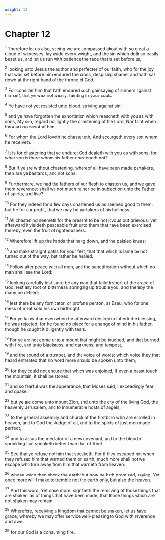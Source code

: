 ```yaml
---
weight: 12
---
```


# Chapter 12

<sup>1</sup> Therefore let us also, seeing we are compassed about with so great a cloud of witnesses, lay aside every weight, and the sin which doth so easily beset us, and let us run with patience the race that is set before us, 

<sup>2</sup> looking unto Jesus the author and perfecter of our faith, who for the joy that was set before him endured the cross, despising shame, and hath sat down at the right hand of the throne of God. 

<sup>3</sup> For consider him that hath endured such gainsaying of sinners against himself, that ye wax not weary, fainting in your souls. 

<sup>4</sup> Ye have not yet resisted unto blood, striving against sin: 

<sup>5</sup> and ye have forgotten the exhortation which reasoneth with you as with sons, My son, regard not lightly the chastening of the Lord, Nor faint when thou art reproved of him; 

<sup>6</sup> For whom the Lord loveth he chasteneth, And scourgeth every son whom he receiveth. 

<sup>7</sup> It is for chastening that ye endure; God dealeth with you as with sons; for what son is there whom his father chasteneth not? 

<sup>8</sup> But if ye are without chastening, whereof all have been made partakers, then are ye bastards, and not sons. 

<sup>9</sup> Furthermore, we had the fathers of our flesh to chasten us, and we gave them reverence: shall we not much rather be in subjection unto the Father of spirits, and live? 

<sup>10</sup> For they indeed for a few days chastened us as seemed good to them; but he for our profit, that we may be partakers of his holiness. 

<sup>11</sup> All chastening seemeth for the present to be not joyous but grievous; yet afterward it yieldeth peaceable fruit unto them that have been exercised thereby, even the fruit of righteousness. 

<sup>12</sup> Wherefore lift up the hands that hang down, and the palsied knees; 

<sup>13</sup> and make straight paths for your feet, that that which is lame be not turned out of the way, but rather be healed. 

<sup>14</sup> Follow after peace with all men, and the sanctification without which no man shall see the Lord: 

<sup>15</sup> looking carefully lest there be any man that falleth short of the grace of God; lest any root of bitterness springing up trouble you, and thereby the many be defiled; 

<sup>16</sup> lest there be any fornicator, or profane person, as Esau, who for one mess of meat sold his own birthright. 

<sup>17</sup> For ye know that even when he afterward desired to inherit the blessing, he was rejected; for he found no place for a change of mind in his father, though he sought it diligently with tears. 

<sup>18</sup> For ye are not come unto a mount that might be touched, and that burned with fire, and unto blackness, and darkness, and tempest, 

<sup>19</sup> and the sound of a trumpet, and the voice of words; which voice they that heard entreated that no word more should be spoken unto them; 

<sup>20</sup> for they could not endure that which was enjoined, If even a beast touch the mountain, it shall be stoned; 

<sup>21</sup> and so fearful was the appearance, that Moses said, I exceedingly fear and quake: 

<sup>22</sup> but ye are come unto mount Zion, and unto the city of the living God, the heavenly Jerusalem, and to innumerable hosts of angels, 

<sup>23</sup> to the general assembly and church of the firstborn who are enrolled in heaven, and to God the Judge of all, and to the spirits of just men made perfect, 

<sup>24</sup> and to Jesus the mediator of a new covenant, and to the blood of sprinkling that speaketh better than that of Abel. 

<sup>25</sup> See that ye refuse not him that speaketh. For if they escaped not when they refused him that warned them on earth, much more shall not we escape who turn away from him that warneth from heaven: 

<sup>26</sup> whose voice then shook the earth: but now he hath promised, saying, Yet once more will I make to tremble not the earth only, but also the heaven. 

<sup>27</sup> And this word, Yet once more, signifieth the removing of those things that are shaken, as of things that have been made, that those things which are not shaken may remain. 

<sup>28</sup> Wherefore, receiving a kingdom that cannot be shaken, let us have grace, whereby we may offer service well-pleasing to God with reverence and awe: 

<sup>29</sup> for our God is a consuming fire. 


